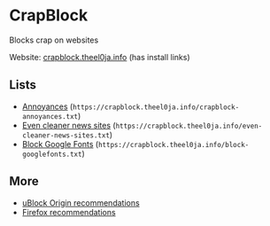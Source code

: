 # CrapBlock

Blocks crap on websites

Website: [crapblock.theel0ja.info](https://crapblock.theel0ja.info/) (has install links)

## Lists
* [Annoyances](https://crapblock.theel0ja.info/crapblock-annoyances.txt) (`https://crapblock.theel0ja.info/crapblock-annoyances.txt`)
* [Even cleaner news sites](https://crapblock.theel0ja.info/even-cleaner-news-sites.txt) (`https://crapblock.theel0ja.info/even-cleaner-news-sites.txt`)
* [Block Google Fonts](https://crapblock.theel0ja.info/block-googlefonts.txt) (`https://crapblock.theel0ja.info/block-googlefonts.txt`)

## More

* [uBlock Origin recommendations](https://github.com/theel0ja/ubo-recommendations/blob/master/README.md)
* [Firefox recommendations](https://github.com/theel0ja/ubo-recommendations/blob/master/README.md)
